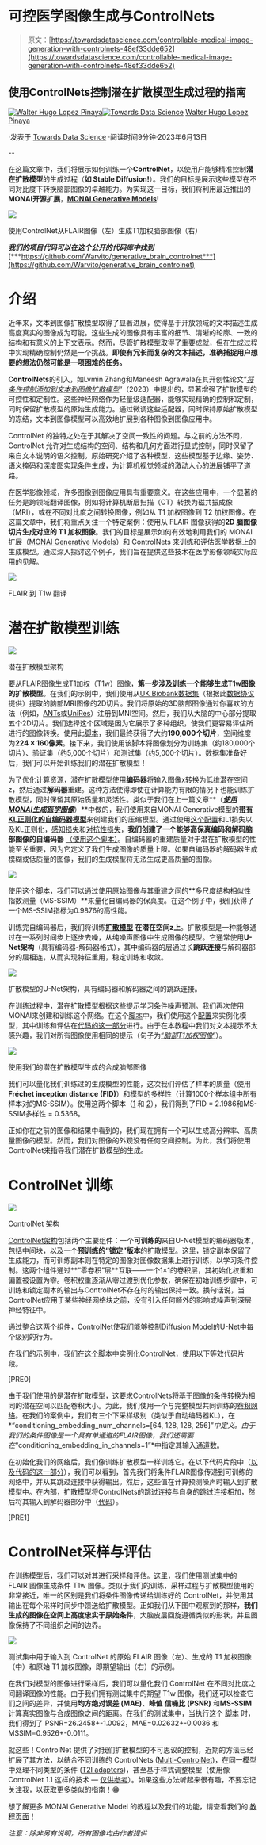 # 可控医学图像生成与ControlNets

> 原文：[https://towardsdatascience.com/controllable-medical-image-generation-with-controlnets-48ef33dde652](https://towardsdatascience.com/controllable-medical-image-generation-with-controlnets-48ef33dde652)

## 使用ControlNets控制潜在扩散模型生成过程的指南

[](https://medium.com/@walhugolp?source=post_page-----48ef33dde652--------------------------------)[![Walter Hugo Lopez Pinaya](../Images/0c132d0d1321790b0cea880800d231e0.png)](https://medium.com/@walhugolp?source=post_page-----48ef33dde652--------------------------------)[](https://towardsdatascience.com/?source=post_page-----48ef33dde652--------------------------------)[![Towards Data Science](../Images/a6ff2676ffcc0c7aad8aaf1d79379785.png)](https://towardsdatascience.com/?source=post_page-----48ef33dde652--------------------------------) [Walter Hugo Lopez Pinaya](https://medium.com/@walhugolp?source=post_page-----48ef33dde652--------------------------------)

·发表于 [Towards Data Science](https://towardsdatascience.com/?source=post_page-----48ef33dde652--------------------------------) ·阅读时间9分钟·2023年6月13日

--

在这篇文章中，我们将展示如何训练一个**ControlNet**，以使用户能够精准控制**潜在扩散模型**的生成过程（**如 Stable Diffusion!**）。我们的目标是展示这些模型在不同对比度下转换脑部图像的卓越能力。为实现这一目标，我们将利用最近推出的**MONAI开源扩展**，[**MONAI Generative Models**](https://github.com/Project-MONAI/GenerativeModels)**!**

![](../Images/802d4dc3c60ef6342ff0aa9478c0bad4.png)

使用ControlNet从FLAIR图像（左）生成T1加权脑部图像（右）

***我们的项目代码可以在这个公开的代码库中找到*** [***https://github.com/Warvito/generative_brain_controlnet***](https://github.com/Warvito/generative_brain_controlnet)

# 介绍

近年来，文本到图像扩散模型取得了显著进展，使得基于开放领域的文本描述生成高度真实的图像成为可能。这些生成的图像具有丰富的细节、清晰的轮廓、一致的结构和有意义的上下文表示。然而，尽管扩散模型取得了重要成就，但在生成过程中实现精确控制仍然是一个挑战。**即使有冗长而复杂的文本描述，准确捕捉用户想要的想法仍然可能是一项困难的任务。**

**ControlNets**的引入，如Lvmin Zhang和Maneesh Agrawala在其开创性论文“[*将条件控制添加到文本到图像扩散模型*](https://arxiv.org/abs/2302.05543)”（2023）中提出的，显著增强了扩散模型的可控性和定制性。这些神经网络作为轻量级适配器，能够实现精确的控制和定制，同时保留扩散模型的原始生成能力。通过微调这些适配器，同时保持原始扩散模型的冻结，文本到图像模型可以高效地扩展到各种图像到图像应用中。

ControlNet 的独特之处在于其解决了空间一致性的问题。与之前的方法不同，ControlNet 允许对生成结构的空间、结构和几何方面进行显式控制，同时保留了来自文本说明的语义控制。原始研究介绍了各种模型，这些模型基于边缘、姿势、语义掩码和深度图实现条件生成，为计算机视觉领域的激动人心的进展铺平了道路。

在医学影像领域，许多图像到图像应用具有重要意义。在这些应用中，一个显著的任务是跨领域翻译图像，例如将计算机断层扫描（CT）转换为磁共振成像（MRI），或在不同对比度之间转换图像，例如从 T1 加权图像到 T2 加权图像。在这篇文章中，我们将重点关注一个特定案例：使用从 FLAIR 图像获得的**2D 脑图像切片生成对应的 T1 加权图像**。我们的目标是展示如何有效地利用我们的 MONAI 扩展（[MONAI Generative Models](https://github.com/Project-MONAI/GenerativeModels)）和 ControlNets 来训练和评估医学数据上的生成模型。通过深入探讨这个例子，我们旨在提供这些技术在医学影像领域实际应用的见解。

![](../Images/c375ecdab449c61cfdde33f301c92d7f.png)

FLAIR 到 T1w 翻译

# 潜在扩散模型训练

![](../Images/43544d640b73ae5bff77412a659a6e63.png)

潜在扩散模型架构

要从FLAIR图像生成T1加权（T1w）图像，**第一步涉及训练一个能够生成T1w图像的扩散模型**。在我们的示例中，我们使用从[UK Biobank数据集](https://www.ukbiobank.ac.uk/)（根据此[数据协议](https://www.ukbiobank.ac.uk/media/p3zffurf/biobank-mta.pdf)提供）提取的脑部MRI图像的2D切片。我们将原始的3D脑部图像通过你喜欢的方法（例如，[ANTs](http://stnava.github.io/ANTs/)或[UniRes](https://github.com/brudfors/UniRes)）注册到MNI空间。然后，我们从大脑的中心部分提取五个2D切片。我们选择这个区域是因为它展示了多种组织，使我们更容易评估所进行的图像转换。使用此[脚本](https://github.com/Warvito/generative_brain_controlnet/blob/main/src/python/preprocessing/create_png_dataset.py)，我们最终获得了大约**190,000个切片**，空间维度为**224 × 160像素**。接下来，我们使用该脚本将图像划分为训练集（约180,000个切片）、验证集（约5,000个切片）和测试集（约5,000个切片）。数据集准备好后，我们可以开始训练我们的潜在扩散模型！

为了优化计算资源，潜在扩散模型使用**编码器**将输入图像x转换为低维潜在空间z，然后通过**解码器**重建。这种方法使得即使在计算能力有限的情况下也能训练扩散模型，同时保留其原始质量和灵活性。类似于我们在上一篇文章**（[***使用MONAI生成医学图像***](https://medium.com/towards-data-science/generating-medical-images-with-monai-e03310aa35e6)）**中做的，我们使用来自MONAI Generative模型的[**带有KL正则化的自编码器模型**](https://github.com/Project-MONAI/GenerativeModels/blob/main/generative/networks/nets/autoencoderkl.py#L579)来创建我们的压缩模型。通过使用[这个配置](https://github.com/Warvito/generative_brain_controlnet/blob/main/configs/stage1/aekl_v0.yaml)和L1损失以及KL正则化，[感知损失](https://github.com/Project-MONAI/GenerativeModels/blob/c1ec4ed4381de90ef18061c98624fa931c42e9b6/generative/losses/perceptual.py#L21)和[对抗性损失](https://github.com/Project-MONAI/GenerativeModels/blob/c1ec4ed4381de90ef18061c98624fa931c42e9b6/generative/losses/adversarial_loss.py#L29)，**我们创建了一个能够高保真编码和解码脑部图像的自编码器** [（使用这个脚本）](https://github.com/Warvito/generative_brain_controlnet/blob/main/src/python/training/train_aekl.py)。自编码器的重建质量对于潜在扩散模型的性能至关重要，因为它定义了我们生成图像的质量上限。如果自编码器的解码器生成模糊或低质量的图像，我们的生成模型将无法生成更高质量的图像。

![](../Images/ed59d3f19e84b64518ba86a2b5b4d483.png)

使用这个[脚本](https://github.com/Warvito/generative_brain_controlnet/blob/main/src/python/testing/compute_msssim_reconstruction.py)，我们可以通过使用原始图像与其重建之间的**多尺度结构相似性指数测量（MS-SSIM）**来量化自编码器的保真度。在这个例子中，我们获得了一个MS-SSIM指标为0.9876的高性能。

训练完自编码器后，我们将训练[**扩散模型**](https://github.com/Project-MONAI/GenerativeModels/blob/c1ec4ed4381de90ef18061c98624fa931c42e9b6/generative/networks/nets/diffusion_model_unet.py#L1632) **在潜在空间z上**。扩散模型是一种能够通过在一系列时间步上逐步去噪，从纯噪声图像中生成图像的模型。它通常使用**U-Net架构**（具有编码器-解码器格式），其中编码器的层通过长**跳跃连接**与解码器部分的层相连，从而实现特征重用，稳定训练和收敛。

![](../Images/1a9a40bef9b19b542c683181e50c34bb.png)

扩散模型的U-Net架构，具有编码器和解码器之间的跳跃连接。

在训练过程中，潜在扩散模型根据这些提示学习条件噪声预测。我们再次使用MONAI来创建和训练这个网络。在这个[脚本](https://github.com/Warvito/generative_brain_controlnet/blob/main/src/python/training/train_ldm.py)中，我们使用这个[配置](https://github.com/Warvito/generative_brain_controlnet/blob/main/configs/ldm/ldm_v0.yaml)来实例化模型，其中训练和评估在[代码的这一部分](https://github.com/Warvito/generative_brain_controlnet/blob/bb47f9c359e2d280b23bda84b5c14b65dd5b7af3/src/python/training/training_functions.py#L408)进行。由于在本教程中我们对文本提示不太感兴趣，我们对所有图像使用相同的提示（句子为[“*脑部T1加权图像*”](https://github.com/Warvito/generative_brain_controlnet/blob/bb47f9c359e2d280b23bda84b5c14b65dd5b7af3/src/python/training/util.py#L38)）。

![](../Images/7f66db9ca3d59810a16ef620b751e791.png)

使用我们的潜在扩散模型生成的合成脑部图像

我们可以量化我们训练过的生成模型的性能，这次我们评估了样本的质量（使用**Fréchet inception distance (FID)**）和模型的多样性（计算1000个样本组中所有样本对的MS-SSIM）。使用这两个脚本（[1](https://github.com/Warvito/generative_brain_controlnet/blob/main/src/python/testing/compute_fid.py) 和 [2](https://github.com/Warvito/generative_brain_controlnet/blob/main/src/python/testing/compute_msssim_sample.py)），我们得到了FID = 2.1986和MS-SSIM多样性 = 0.5368。

正如你在之前的图像和结果中看到的，我们现在拥有一个可以生成高分辨率、高质量图像的模型。然而，我们对图像的外观没有任何空间控制。为此，我们将使用ControlNet来指导我们潜在扩散模型的生成。

# ControlNet 训练

![](../Images/e66262faa4ed439dc9139cb1bbe85de4.png)

ControlNet 架构

[ControlNet架构](https://github.com/Project-MONAI/GenerativeModels/blob/c1ec4ed4381de90ef18061c98624fa931c42e9b6/generative/networks/nets/controlnet.py#L125)包括两个主要组件：一个**可训练的**来自U-Net模型的编码器版本，包括中间块，以及一个**预训练的“锁定”版本**的扩散模型。这里，锁定副本保留了生成能力，而可训练副本则在特定的图像对图像数据集上进行训练，以学习条件控制。这两个组件通过**“零卷积”层**互联——一个1×1的卷积层，其初始化权重和偏置被设置为零。卷积权重逐渐从零过渡到优化参数，确保在初始训练步骤中，可训练和锁定副本的输出与ControlNet不存在时的输出保持一致。换句话说，当ControlNet应用于某些神经网络块之前，没有引入任何额外的影响或噪声到深层神经特征中。

通过整合这两个组件，ControlNet使我们能够控制Diffusion Model的U-Net中每个级别的行为。

在我们的示例中，我们在[这个脚本](https://github.com/Warvito/generative_brain_controlnet/blob/main/src/python/training/train_controlnet.py)中实例化ControlNet，使用以下等效代码片段。

[PRE0]

由于我们使用的是潜在扩散模型，这要求ControlNets将基于图像的条件转换为相同的潜在空间以匹配卷积大小。为此，我们使用一个与完整模型共同训练的[卷积网络](https://github.com/Project-MONAI/GenerativeModels/blob/c1ec4ed4381de90ef18061c98624fa931c42e9b6/generative/networks/nets/controlnet.py#L45)。在我们的案例中，我们有三个下采样级别（类似于自动编码器KL），在*“conditioning_embedding_num_channels=[64, 128, 128, 256]”*中定义。由于我们的条件图像是一个具有单通道的FLAIR图像，我们还需要在*“conditioning_embedding_in_channels=1”*中指定其输入通道数。

在初始化我们的网络后，我们像训练扩散模型一样训练它。在以下代码片段中（[以及代码的这一部分](https://github.com/Warvito/generative_brain_controlnet/blob/bb47f9c359e2d280b23bda84b5c14b65dd5b7af3/src/python/training/training_functions.py#L623)），我们可以看到，首先我们将条件FLAIR图像传递到可训练的网络中，并从其跳过连接中获得输出。然后，这些值在计算预测噪声时输入到扩散模型中。在内部，扩散模型将ControlNets的跳过连接与自身的跳过连接相加，然后将其输入到解码器部分中（[代码](https://github.com/Project-MONAI/GenerativeModels/blob/c1ec4ed4381de90ef18061c98624fa931c42e9b6/generative/networks/nets/diffusion_model_unet.py#L1901)）。

[PRE1]

# ControlNet采样与评估

在训练模型后，我们可以对其进行采样和评估。[这里](https://github.com/Warvito/generative_brain_controlnet/blob/main/src/python/testing/sample_flair_to_t1w.py)，我们使用测试集中的 FLAIR 图像生成条件 T1w 图像。类似于我们的训练，采样过程与扩散模型使用的非常接近，唯一的区别是我们将条件图像传递给训练好的 ControlNet，并使用其输出在每个采样时间步中馈送给扩散模型。正如我们从下图中观察到的那样，**我们生成的图像在空间上高度忠实于原始条件**，大脑皮层回旋遵循类似的形状，并且图像保持了不同组织之间的边界。

![](../Images/b2ce5162a27dae654d7bd4739ffca9f7.png)

测试集中用于输入到 ControlNet 的原始 FLAIR 图像（左）、生成的 T1 加权图像（中）和原始 T1 加权图像，即期望输出（右）的示例。

在我们对模型的图像进行采样后，我们可以量化我们 ControlNet 在不同对比度之间翻译图像的性能。由于我们拥有测试集中的期望 T1w 图像，我们还可以检查它们之间的差异，并使用**均方绝对误差 (MAE)**、**峰值** **信噪比 (PSNR)** 和**MS-SSIM**计算真实图像与合成图像之间的距离。在我们的测试集中，当执行这个 [脚本](https://github.com/Warvito/generative_brain_controlnet/blob/main/src/python/testing/compute_controlnet_performance.py) 时，我们得到了 PSNR=26.2458+-1.0092，MAE=0.02632+-0.0036 和 MSSIM=0.9526+-0.0111。

就这些！ControlNet 提供了对我们扩散模型的不可思议的控制，近期的方法已经扩展了其方法，以结合不同训练的 ControlNets ([Multi-ControlNet](https://github.com/Mikubill/sd-webui-controlnet#multi-controlnet))，在同一模型中处理不同类型的条件 ([T2I adapters](https://arxiv.org/abs/2302.08453))，甚至基于样式调整模型（使用像 ControlNet 1.1 这样的技术 — [仅供参考](https://github.com/Mikubill/sd-webui-controlnet/discussions/1236)）。如果这些方法听起来很有趣，不要忘记关注我，以获取更多类似的指南！😁

想了解更多 MONAI Generative Model 的教程以及我们的功能，请查看我们的 [教程页面](https://github.com/Project-MONAI/GenerativeModels/tree/main/tutorials)！

*注意：除非另有说明，所有图像均由作者提供*
